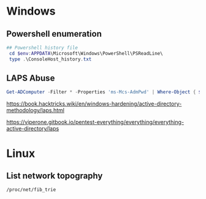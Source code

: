 # Windows
## Powershell enumeration
```ps1
## Powershell history file
 cd $env:APPDATA\Microsoft\Windows\PowerShell\PSReadLine\
 type .\ConsoleHost_history.txt
 ```
## LAPS Abuse
```powershell
Get-ADComputer -Filter * -Properties 'ms-Mcs-AdmPwd' | Where-Object { $_.'ms-Mcs-AdmPwd' -ne $null } | Select-Object 'Name','ms-Mcs-AdmPwd'
```
https://book.hacktricks.wiki/en/windows-hardening/active-directory-methodology/laps.html

https://viperone.gitbook.io/pentest-everything/everything/everything-active-directory/laps

# Linux
## List network topography
```bash
/proc/net/fib_trie
```

